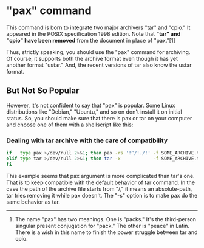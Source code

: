 # "pax" command

This command is born to integrate two major archivers "tar" and "cpio." It appeared in the POSIX specification 1998 edition. Note that **"tar" and "cpio" have been removed** from the document in place of "pax."[1]

Thus, strictly speaking, you should use the "pax" command for archiving. Of course, it supports both the archive format even though it has yet another format "ustar." And, the recent versions of tar also know the ustar format.

## But Not So Popular

However, it's not confident to say that "pax" is popular. Some Linux distributions like "Debian," "Ubuntu," and so on don't install it on initial status. So, you should make sure that there is pax or tar on your computer and choose one of them with a shellscript like this:

### Dealing with tar archive with the care of compatibility

``` sh
if   type pax >/dev/null 2>&1; then pax -rs '!^/!./!' -f SOME_ARCHIVE.tar
elif type tar >/dev/null 2>&1; then tar -x            -f SOME_ARCHIVE.tar
fi
```

This example seems that pax argument is more complicated than tar's one. That is to keep compatible with the default behavior of tar command. In the case the path of the archive file starts from "/," it means an absolute-path, tar tries removing it while pax doesn't. The "-s" option is to make pax do the same behavior as tar.

---
1. The name "pax" has two meanings. One is "packs." It's the third-person singular present conjugation for "pack." The other is "peace" in Latin. There is a wish in this name to finish the power struggle between tar and cpio.